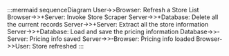 :::mermaid
sequenceDiagram
    User->>Browser: Refresh a Store List
    Browser->>+Server: Invoke Store Scraper
    Server->>+Database: Delete all the current records
    Server->>+Server: Extract all the store information
    Server->>+Database: Load and save the pricing information
    Database->>-Server: Pricing info saved
    Server->>-Browser: Pricing info loaded
    Browser->>User: Store refreshed
:::